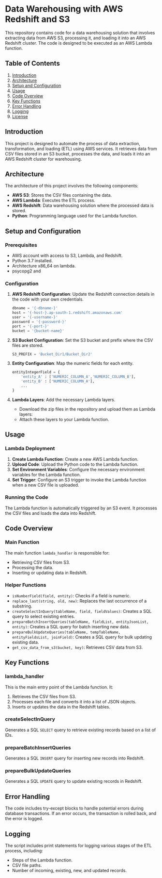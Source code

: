 # Data Warehousing with AWS Redshift and S3

This repository contains code for a data warehousing solution that involves extracting data from AWS S3, processing it, and loading it into an AWS Redshift cluster. The code is designed to be executed as an AWS Lambda function.

## Table of Contents
1. [Introduction](#introduction)
2. [Architecture](#architecture)
3. [Setup and Configuration](#setup-and-configuration)
4. [Usage](#usage)
5. [Code Overview](#code-overview)
6. [Key Functions](#key-functions)
7. [Error Handling](#error-handling)
8. [Logging](#logging)
9. [License](#license)

## Introduction

This project is designed to automate the process of data extraction, transformation, and loading (ETL) using AWS services. It retrieves data from CSV files stored in an S3 bucket, processes the data, and loads it into an AWS Redshift cluster for warehousing.

## Architecture

The architecture of this project involves the following components:
- **AWS S3**: Stores the CSV files containing the data.
- **AWS Lambda**: Executes the ETL process.
- **AWS Redshift**: Data warehousing solution where the processed data is stored.
- **Python**: Programming language used for the Lambda function.

## Setup and Configuration

### Prerequisites
- AWS account with access to S3, Lambda, and Redshift.
- Python 3.7 installed.
- Architecture x86_64 on lambda.
- psycopg2 and 

### Configuration
1. **AWS Redshift Configuration**: Update the Redshift connection details in the code with your own credentials.
    ```python
    dbname = '{-dbname-}'
    host = '{-host-}.ap-south-1.redshift.amazonaws.com'
    user = '{-username-}'
    password = '{-password-}'
    port = '{-port-}'
    bucket = '{bucket-name}'
    ```

2. **S3 Bucket Configuration**: Set the S3 bucket and prefix where the CSV files are stored.
    ```python
    S3_PREFIX = 'Bucket_Dir1/Bucket_Dir2'
    ```

3. **Entity Configuration**: Map the numeric fields for each entity.
    ```python
    entityIntegerField = {
        'entity_A' : ['NUMERIC_COLUMN_A','NUMERIC_COLUMN_B'],
        'entity_B' : ['NUMERIC_COLUMN_A'],
        ...
    }
    ```
4. **Lambda Layers**: Add the necessary Lambda layers.
    - Download the zip files in the repository and upload them as Lambda layers:
    - Attach these layers to your Lambda function.

## Usage

### Lambda Deployment
1. **Create Lambda Function**: Create a new AWS Lambda function.
2. **Upload Code**: Upload the Python code to the Lambda function.
3. **Set Environment Variables**: Configure the necessary environment variables for the Lambda function.
4. **Set Trigger**: Configure an S3 trigger to invoke the Lambda function when a new CSV file is uploaded.

### Running the Code
The Lambda function is automatically triggered by an S3 event. It processes the CSV files and loads the data into Redshift.

## Code Overview

### Main Function
The main function `lambda_handler` is responsible for:
- Retrieving CSV files from S3.
- Processing the data.
- Inserting or updating data in Redshift.

### Helper Functions
- `isNumberField(field, entity)`: Checks if a field is numeric.
- `replace_last(string, old, new)`: Replaces the last occurrence of a substring.
- `createSelectInQuery(tableName, field, fieldValues)`: Creates a SQL query to select existing entries.
- `prepareBatchInsertQueries(tableName, fieldList, entityJsonList, entity)`: Creates a SQL query for batch inserting new data.
- `prepareBulkUpdateQueries(tableName, tempTableName, entityFieldsList, joinField)`: Creates a SQL query for bulk updating existing data.
- `get_csv_data_from_s3(bucket, key)`: Retrieves CSV data from S3.

## Key Functions

### lambda_handler
This is the main entry point of the Lambda function. It:
1. Retrieves the CSV files from S3.
2. Processes each file and converts it into a list of JSON objects.
3. Inserts or updates the data in the Redshift tables.

### createSelectInQuery
Generates a SQL `SELECT` query to retrieve existing records based on a list of IDs.

### prepareBatchInsertQueries
Generates a SQL `INSERT` query for inserting new records into Redshift.

### prepareBulkUpdateQueries
Generates a SQL `UPDATE` query to update existing records in Redshift.

## Error Handling

The code includes try-except blocks to handle potential errors during database transactions. If an error occurs, the transaction is rolled back, and the error is logged.

## Logging

The script includes print statements for logging various stages of the ETL process, including:
- Steps of the Lambda function.
- CSV file paths.
- Number of incoming, existing, new, and updated records.


